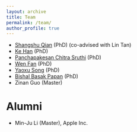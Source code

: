 ```yaml
---
layout: archive
title: Team
permalink: /team/
author_profile: true
---
```


- [Shangshu Qian](https://shangshu-qian.com/) (PhD) (co-advised with Lin Tan)
- [Ke Han](https://hanke580.github.io/) (PhD)
- [Panchapakesan Chitra Sruthi](https://www.cs.purdue.edu/homes/psruthi/) (PhD)
- [Wen Fan](https://fanweneddie.github.io/) (PhD)
- [Yaoxu Song](https://heydrichbeillschmidt.github.io/) (PhD)
- [Bishal Basak Papan](https://bpapan.github.io/portfolio/#/) (PhD)
- Zinan Guo (Master)

# Alumni

- Min-Ju Li (Master), Apple Inc.
